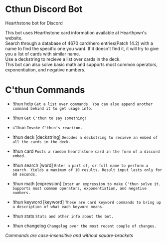 # Cthun Discord Bot
Hearthstone bot for Discord

This bot uses Hearthstone card information available at Hearthpwn's website. \
Search through a database of 4670 card/hero entries(Patch 14.2) with a name to find the specific one you want. 
If it doesn't find it, it will try to give you a list of cards with similar name.\
Use a deckstring to recieve a list over cards in the deck.\
This bot can also solve basic math and supports most common operators, exponentiation, and negative numbers.


# C'thun Commands
- !thun help
```Get a list over commands. You can also append another command behind it to get usage info.```

- !thun 
```Get C'thun to say something!```

- c'thun
```Invoke C'thun's reaction.```

- !thun deck [deckstring]
```Decodes a deckstring to recieve an embed of all the cards in the deck.```

- !thun card 
```Posts a random hearthstone card in the form of a discord embed.```

- !thun search [word] 
```Enter a part of, or full name to perform a search. Yields a maximum of 10 results. Result input lasts only for 60 seconds.``` 

- !thun math [expression]
```Enter an expression to make C'thun solve it. Supports most common operators, exponentiation, and negative numbers.```

- !thun keyword [keyword]
```These are card keyword commands to bring up a description of what each keyword means.```

- !thun stats
```Stats and other info about the bot.```

- !thun changelog
```Changelog over the most recent couple of changes.```

*Commands are case-insensitive and without square-brackets*
